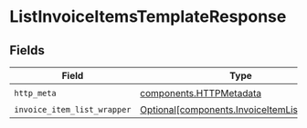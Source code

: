 # ListInvoiceItemsTemplateResponse


## Fields

| Field                                                                                            | Type                                                                                             | Required                                                                                         | Description                                                                                      |
| ------------------------------------------------------------------------------------------------ | ------------------------------------------------------------------------------------------------ | ------------------------------------------------------------------------------------------------ | ------------------------------------------------------------------------------------------------ |
| `http_meta`                                                                                      | [components.HTTPMetadata](../../models/components/httpmetadata.md)                               | :heavy_check_mark:                                                                               | N/A                                                                                              |
| `invoice_item_list_wrapper`                                                                      | [Optional[components.InvoiceItemListWrapper]](../../models/components/invoiceitemlistwrapper.md) | :heavy_minus_sign:                                                                               | N/A                                                                                              |